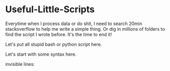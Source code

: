 # Useful-Little-Scripts
Everytime when I process data or do shit, I need to search 20min stackoverflow to help me write a simple thing. Or dig in millions of folders to find the script I wrote before.
It's the time to end it!

Let's put all stupid bash or python script here.

Let's start with some syntax here.

invisible lines:
<!--

Syntax for myself

1. hyperlink
[this is the description](https://support.squarespace.com/hc/en-us/articles/206543587-Markdown-cheat-sheet)

2. code
This paragraph has some `variable` inline code.
```html
<p>A paragraph example<p/>
```
```javascript
let num= Math.random();
```
3. picture

![alt text](http://picsum.photos/200/200)

4. Some paragraph with text
> blockquote text below the paragraph

5. Tables

| heading | header | head |
| --- | --- | --- |  
| content | more content | text |
| more | more  | more |

6. Text

This is being *created* on a **Friday** ~~Satruday~~

7. List
- first
    - second
        - third

-->

